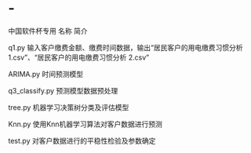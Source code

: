 # -
中国软件杯专用
名称	简介

q1.py	输入客户缴费金额、缴费时间数据，输出“居民客户的用电缴费习惯分析 1.csv”、“居民客户的用电缴费习惯分析 2.csv”

ARIMA.py	时间预测模型

q3_classify.py	预测模型数据预处理

tree.py	机器学习决策树分类及评估模型

Knn.py	使用Knn机器学习算法对客户数据进行预测

test.py	对客户数据进行的平稳性检验及参数确定
